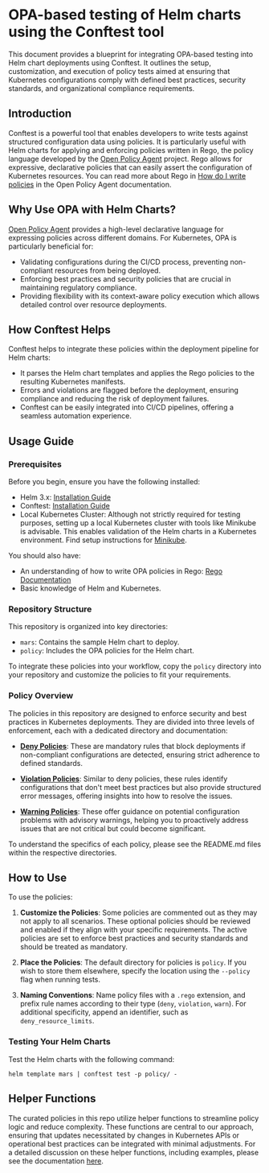 # OPA-based testing of Helm charts using the Conftest tool

This document provides a blueprint for integrating OPA-based testing into Helm chart deployments using Conftest. It outlines the setup, customization, and execution of policy tests aimed at ensuring that Kubernetes configurations comply with defined best practices, security standards, and organizational compliance requirements.


## Introduction
Conftest is a powerful tool that enables developers to write tests against structured configuration data using policies. It is particularly useful with Helm charts for applying and enforcing policies written in Rego, the policy language developed by the [Open Policy Agent](https://www.openpolicyagent.org/) project. Rego allows for expressive, declarative policies that can easily assert the configuration of Kubernetes resources. You can read more about Rego in [How do I write policies](https://www.openpolicyagent.org/docs/latest/policy-language/) in the Open Policy Agent documentation.


## Why Use OPA with Helm Charts?
[Open Policy Agent](https://www.openpolicyagent.org/) provides a high-level declarative language for expressing policies across different domains. For Kubernetes, OPA is particularly beneficial for:
-   Validating configurations during the CI/CD process, preventing non-compliant resources from being deployed.
-   Enforcing best practices and security policies that are crucial in maintaining regulatory compliance.
-   Providing flexibility with its context-aware policy execution which allows detailed control over resource deployments.

## How Conftest Helps
Conftest helps to integrate these policies within the deployment pipeline for Helm charts:
-   It parses the Helm chart templates and applies the Rego policies to the resulting Kubernetes manifests.
-   Errors and violations are flagged before the deployment, ensuring compliance and reducing the risk of deployment failures.
-   Conftest can be easily integrated into CI/CD pipelines, offering a seamless automation experience.

## Usage Guide

### Prerequisites

Before you begin, ensure you have the following installed:
- Helm 3.x: [Installation Guide](https://helm.sh/docs/intro/install/)
- Conftest: [Installation Guide](https://www.conftest.dev/install/)
- Local Kubernetes Cluster: Although not strictly required for testing purposes, setting up a local Kubernetes cluster with tools like Minikube is advisable. This enables validation of the Helm charts in a Kubernetes environment. Find setup instructions for [Minikube](https://minikube.sigs.k8s.io/docs/start/).

You should also have:
- An understanding of how to write OPA policies in Rego: [Rego Documentation](https://www.openpolicyagent.org/docs/latest/#rego)
- Basic knowledge of Helm and Kubernetes.

### Repository Structure

This repository is organized into key directories:

- `mars`: Contains the sample Helm chart to deploy.
- `policy`: Includes the OPA policies for the Helm chart.

To integrate these policies into your workflow, copy the `policy` directory into your repository and customize the policies to fit your requirements.

### Policy Overview

The policies in this repository are designed to enforce security and best practices in Kubernetes deployments. They are divided into three levels of enforcement, each with a dedicated directory and documentation:

- **[Deny Policies](./policy/deny/README.md)**: These are mandatory rules that block deployments if non-compliant configurations are detected, ensuring strict adherence to defined standards.

- **[Violation Policies](./policy/violation/README.md)**: Similar to deny policies, these rules identify configurations that don't meet best practices but also provide structured error messages, offering insights into how to resolve the issues.

- **[Warning Policies](./policy/warn/README.md)**: These offer guidance on potential configuration problems with advisory warnings, helping you to proactively address issues that are not critical but could become significant.

To understand the specifics of each policy, please see the README.md files within the respective directories.

## How to Use

To use the policies:

1. **Customize the Policies**: Some policies are commented out as they may not apply to all scenarios. These optional policies should be reviewed and enabled if they align with your specific requirements. The active policies are set to enforce best practices and security standards and should be treated as mandatory.

2. **Place the Policies**: The default directory for policies is `policy`. If you wish to store them elsewhere, specify the location using the `--policy` flag when running tests.

3. **Naming Conventions**: Name policy files with a `.rego` extension, and prefix rule names according to their type (`deny`, `violation`, `warn`). For additional specificity, append an identifier, such as `deny_resource_limits`.

### Testing Your Helm Charts

Test the Helm charts with the following command:

```shell
helm template mars | conftest test -p policy/ -

```
## Helper Functions
The curated policies in this repo utilize helper functions to streamline policy logic and reduce complexity. These functions are central to our approach, ensuring that updates necessitated by changes in Kubernetes APIs or operational best practices can be integrated with minimal adjustments. For a detailed discussion on these helper functions, including examples, please see the documentation [here](./policy/helpers/README.md).